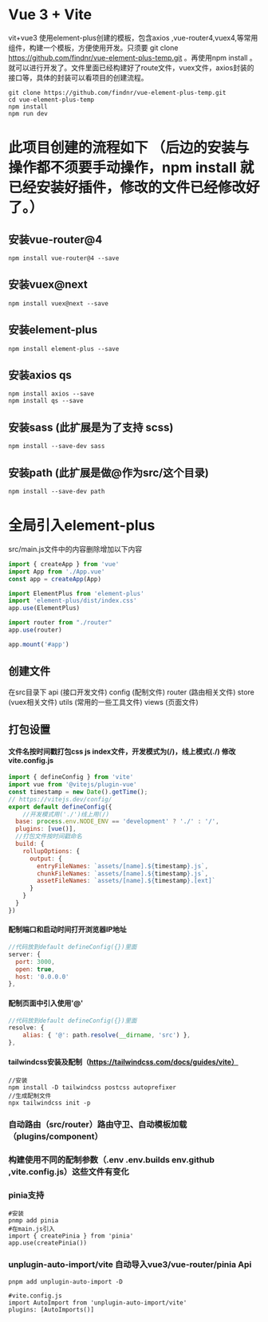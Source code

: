 <!--
 * @Author: 程英明
 * @Date: 2021-11-25 09:02:21
 * @LastEditTime: 2022-04-25 09:20:41
 * @LastEditors: 程英明
 * @Description: 
 * @FilePath: \vue-element-plus-temp\README.md
 * QQ:504875043@qq.com
-->
# Vue 3 + Vite
vit+vue3 使用element-plus创建的模板，包含axios ,vue-router4,vuex4,等常用组件，构建一个模板，方便使用开发。只须要 git clone https://github.com/findnr/vue-element-plus-temp.git 。再使用npm install 。就可以进行开发了。文件里面已经构建好了route文件，vuex文件，axios封装的接口等，具体的封装可以看项目的创建流程。
```shell
git clone https://github.com/findnr/vue-element-plus-temp.git
cd vue-element-plus-temp
npm install
npm run dev
```
# 此项目创建的流程如下 （后边的安装与操作都不须要手动操作，npm install 就已经安装好插件，修改的文件已经修改好了。）
## 安装vue-router@4
```shell
npm install vue-router@4 --save
```
## 安装vuex@next
```shell
npm install vuex@next --save
```
## 安装element-plus
```shell
npm install element-plus --save
```
## 安装axios qs
```shell
npm install axios --save
npm install qs --save
```
## 安装sass (此扩展是为了支持 scss)
```shell
npm install --save-dev sass
```
## 安装path (此扩展是做@作为src/这个目录)
```shell
npm install --save-dev path
```
# 全局引入element-plus
src/main.js文件中的内容删除增加以下内容
```javascript
import { createApp } from 'vue'
import App from './App.vue'
const app = createApp(App)

import ElementPlus from 'element-plus'
import 'element-plus/dist/index.css'
app.use(ElementPlus)

import router from "./router"
app.use(router)

app.mount('#app')
```
## 创建文件
在src目录下
api (接口开发文件)
config (配制文件)
router (路由相关文件)
store (vuex相关文件)
utils (常用的一些工具文件)
views (页面文件)
## 打包设置
#### 文件名按时间戳打包css js index文件，开发模式为(/)，线上模式(./) 修改vite.config.js
```javascript
import { defineConfig } from 'vite'
import vue from '@vitejs/plugin-vue'
const timestamp = new Date().getTime();
// https://vitejs.dev/config/
export default defineConfig({
    //开发模式用('./')线上用(/)
  base: process.env.NODE_ENV == 'development' ? './' : '/',
  plugins: [vue()],
  //打包文件按时间戳命名
  build: {
    rollupOptions: {
      output: {
        entryFileNames: `assets/[name].${timestamp}.js`,
        chunkFileNames: `assets/[name].${timestamp}.js`,
        assetFileNames: `assets/[name].${timestamp}.[ext]`
      }
    }
  }
})
```
#### 配制端口和启动时间打开浏览器IP地址
```javascript
//代码放到default defineConfig({})里面
server: {
  port: 3000,
  open: true,
  host: '0.0.0.0'
},
```
#### 配制页面中引入使用'@'
```javascript
//代码放到default defineConfig({})里面
resolve: {
    alias: { '@': path.resolve(__dirname, 'src') },
},
```
#### tailwindcss安装及配制（https://tailwindcss.com/docs/guides/vite）
```
//安装
npm install -D tailwindcss postcss autoprefixer
//生成配制文件
npx tailwindcss init -p

```
### 自动路由（src/router）路由守卫、自动模板加载（plugins/component）
### 构建使用不同的配制参数（.env .env.builds env.github ,vite.config.js）这些文件有变化
### pinia支持
```shell
#安装
pnmp add pinia
#在main.js引入
import { createPinia } from 'pinia'
app.use(createPinia())
```
### unplugin-auto-import/vite 自动导入vue3/vue-router/pinia Api
```shell
pnpm add unplugin-auto-import -D
```
```shell
#vite.config.js
import AutoImport from 'unplugin-auto-import/vite'
plugins: [AutoImports()]
```

